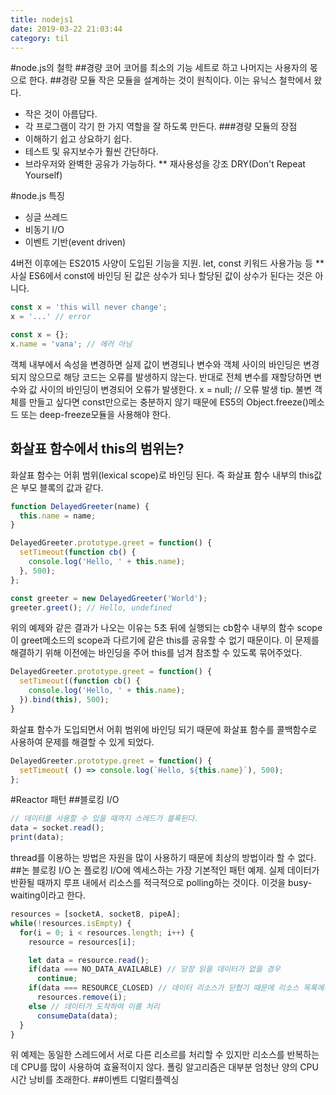 ```yaml
---
title: nodejs1
date: 2019-03-22 21:03:44
category: til
---
```


#node.js의 철학
##경량 코어
코어를 최소의 기능 세트로 하고 나머지는 사용자의 몫으로 한다.
##경량 모듈
작은 모듈을 설계하는 것이 원칙이다. 이는 유닉스 철학에서 왔다.
- 작은 것이 아름답다.
- 각 프로그램이 각기 한 가지 역할을 잘 하도록 만든다.
###경량 모듈의 장점
- 이해하기 쉽고 상요하기 쉽다.
- 테스트 및 유지보수가 훨씬 간단하다.
- 브라우저와 완벽한 공유가 가능하다.
** 재사용성을 강조 DRY(Don't Repeat Yourself)

#node.js 특징
- 싱글 쓰레드
- 비동기 I/O
- 이벤트 기반(event driven)

4버전 이후에는 ES2015 사양이 도입된 기능을 지원.
let, const 키워드 사용가능 등
** 사실 ES6에서 const에 바인딩 된 값은 상수가 되나 할당된 값이 상수가 된다는 것은 아니다.
```javascript
const x = 'this will never change';
x = '...' // error

const x = {};
x.name = 'vana'; // 에러 아님
```
객체 내부에서 속성을 변경하면 실제 값이 변경되나 변수와 객체 사이의 바인딩은 변경되지 않으므로 해당 코드는 오류를 발생하지 않는다.
반대로 전체 변수를 재할당하면 변수와 값 사이의 바인딩이 변경되어 오류가 발생한다.
x = null; // 오류 발생
tip. 불변 객체를 만들고 싶다면 const만으로는 충분하지 않기 때문에 ES5의 Object.freeze()메소드 또는 deep-freeze모듈을 사용해야 한다.

## 화살표 함수에서 this의 범위는?
화살표 함수는 어휘 범위(lexical scope)로 바인딩 된다.
즉 화살표 함수 내부의 this값은 부모 블록의 값과 같다.

```javascript
function DelayedGreeter(name) {
  this.name = name;
}

DelayedGreeter.prototype.greet = function() {
  setTimeout(function cb() {
    console.log('Hello, ' + this.name);
  }, 500);
};

const greeter = new DelayedGreeter('World');
greeter.greet(); // Hello, undefined
```
위의 예제와 같은 결과가 나오는 이유는 5초 뒤에 실행되는 cb함수 내부의 함수 scope이 greet메소드의 scope과 다르기에
같은 this를 공유할 수 없기 때문이다. 이 문제를 해결하기 위해 이전에는 바인딩을 주어 this를 넘겨 참조할 수 있도록 묶어주었다.

```javascript
DelayedGreeter.prototype.greet = function() {
  setTimeout((function cb() {
    console.log('Hello, ' + this.name);
  }).bind(this), 500);
}
```
화살표 함수가 도입되면서 어휘 범위에 바인딩 되기 때문에 화살표 함수를 콜백함수로 사용하여 문제를 해결할 수 있게 되었다.
```javascript
DelayedGreeter.prototype.greet = function() {
  setTimeout( () => console.log(`Hello, ${this.name}`), 500);
};
```
#Reactor 패턴
##블로킹 I/O
```javascript
// 데이터를 사용할 수 있을 때까지 스레드가 블록된다.
data = socket.read();
print(data);
```
thread를 이용하는 방법은 자원을 많이 사용하기 때문에 최상의 방법이라 할 수 없다.
##논 블로킹 I/O
논 플로킹 I/O에 엑세스하는 가장 기본적인 패턴 예제.
실제 데이터가 반환될 때까지 루프 내에서 리소스를 적극적으로 polling하는 것이다.
이것을 busy-waiting이라고 한다.
```javascript
resources = [socketA, socketB, pipeA];
while(!resources.isEmpty) {
  for(i = 0; i < resources.length; i++) {
    resource = resources[i];

    let data = resource.read();
    if(data === NO_DATA_AVAILABLE) // 당장 읽을 데이터가 없을 경우
      continue;
    if(data === RESOURCE_CLOSED) // 데이터 리소스가 닫혔기 때문에 리소스 목록에서 제거
      resources.remove(i);
    else // 데이터가 도착하여 이를 처리
      consumeData(data);
  }
}
```
위 예제는 동일한 스레드에서 서로 다른 리소르를 처리할 수 있지만 리소스를 반복하는데 CPU를 많이 사용하여 효율적이지 않다.
폴링 알고리즘은 대부분 엄청난 양의 CPU 시간 낭비를 초래한다.
##이벤트 디멀티플렉싱
